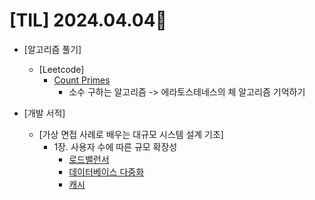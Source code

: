 # [TIL] 2024.04.04📒

  * [알고리즘 풀기]
    * [Leetcode]
      * [Count Primes](https://github.com/elephant97/Algorithm/blob/main/Leetcode/Java/Medium/Count%20Primes.java)
        * 소수 구하는 알고리즘 -> 에라토스테네스의 체 알고리즘 기억하기 
  
  * [개발 서적]
    * [가상 면접 사례로 배우는 대규모 시스템 설계 기초]
      * 1장. 사용자 수에 따른 규모 확장성
        * [로드밸런서](https://github.com/elephant97/TIL/blob/main/Study/Book/%EA%B0%80%EC%83%81%20%EB%A9%B4%EC%A0%91%20%EC%82%AC%EB%A1%80%EB%A1%9C%20%EB%B0%B0%EC%9A%B0%EB%8A%94%20%EB%8C%80%EA%B7%9C%EB%AA%A8%20%EC%84%A4%EA%B3%84%20%EC%8B%9C%EC%8A%A4%ED%85%9C%20%EA%B8%B0%EC%B4%88-1/%EB%A1%9C%EB%93%9C%EB%B0%B8%EB%9F%B0%EC%84%9C.md)
        * [데이터베이스 다중화](https://github.com/elephant97/TIL/blob/main/Study/Book/%EA%B0%80%EC%83%81%20%EB%A9%B4%EC%A0%91%20%EC%82%AC%EB%A1%80%EB%A1%9C%20%EB%B0%B0%EC%9A%B0%EB%8A%94%20%EB%8C%80%EA%B7%9C%EB%AA%A8%20%EC%84%A4%EA%B3%84%20%EC%8B%9C%EC%8A%A4%ED%85%9C%20%EA%B8%B0%EC%B4%88-1/%EB%8D%B0%EC%9D%B4%ED%84%B0%EB%B2%A0%EC%9D%B4%EC%8A%A4%20%EB%8B%A4%EC%A4%91%ED%99%94.md)
        * [캐시](https://github.com/elephant97/TIL/blob/main/Study/Book/%EA%B0%80%EC%83%81%20%EB%A9%B4%EC%A0%91%20%EC%82%AC%EB%A1%80%EB%A1%9C%20%EB%B0%B0%EC%9A%B0%EB%8A%94%20%EB%8C%80%EA%B7%9C%EB%AA%A8%20%EC%84%A4%EA%B3%84%20%EC%8B%9C%EC%8A%A4%ED%85%9C%20%EA%B8%B0%EC%B4%88-1/%EC%BA%90%EC%8B%9C.md)

